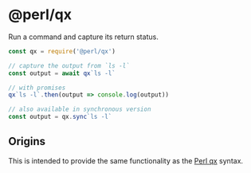 # @perl/qx

Run a command and capture its return status.

```js
const qx = require('@perl/qx')

// capture the output from `ls -l`
const output = await qx`ls -l`

// with promises
qx`ls -l`.then(output => console.log(output))

// also available in synchronous version
const output = qx.sync`ls -l`

```

## Origins

This is intended to provide the same functionality as the
[Perl qx](https://perldoc.perl.org/perlop.html#Quote-Like-Operators) syntax.
